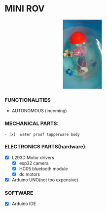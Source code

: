 
# MINI ROV


<p align="center">
<img src="https://github.com/sridudala/Mini-ROV/blob/main/Images/img1.jpg" title="3D rendered underwater drone" width="25%">
</p>

### FUNCTIONALITIES
    
- AUTONOMOUS (incoming)

 

### MECHANICAL PARTS:

  
   
    
    
    - [x]  water proof tupperware body
    
    
### ELECTRONICS PARTS(hardware):
   - [x]  L293D Motor drivers
        - [x] esp32 camera
        - [x] HC05 bluetooth module
        - [x]  dc motors
   - [x] Arduino UNO(not too expensive)

### SOFTWARE 
    
   - [x]  Arduino IDE

   
